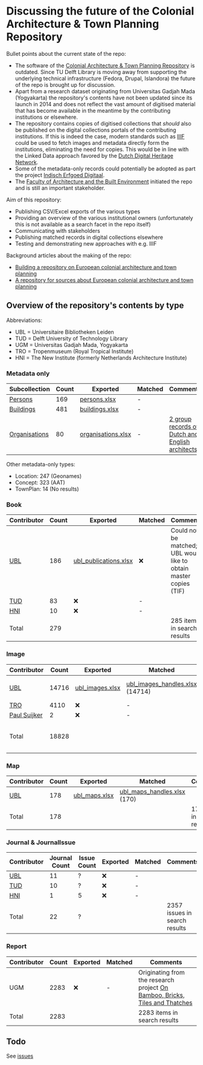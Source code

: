 # Discussing the future of the Colonial Architecture & Town Planning Repository

Bullet points about the current state of the repo:

- The software of the [Colonial Architecture & Town Planning Repository](https://colonialarchitecture.eu) is outdated. Since TU Delft Library is moving away from supporting the underlying technical infrastructure (Fedora, Drupal, Islandora) the future of the repo is brought up for discussion.
- Apart from a research dataset originating from Universitas Gadjah Mada (Yogyakarta) the repository's contents have not been updated since its launch in 2014 and does not reflect the vast amount of digitised material that has become available in the meantime by the contributing institutions or elsewhere.
- The repository contains copies of digitised collections that _should_ also be published on the digital collections portals of the contributing institutions. If this is indeed the case, modern standards such as [IIIF](https://iiif.io) could be used to fetch images and metadata directly form the institutions, eliminating the need for copies. This would be in line with the Linked Data approach favored by the [Dutch Digital Heritage Network](https://netwerk-digitaal-erfgoed.github.io/cm-implementation-guidelines/).
- Some of the metadata-only records could potentially be adopted as part the project [Indisch Erfgoed Digitaal](https://www.metamorfoze.nl/financiering/programma-indisch-erfgoed-digitaal). 
- The [Faculty of Architecture and the Built Environment](https://www.tudelft.nl/bk/) initiated the repo and is still an important stakeholder.

Aim of this repository:

- Publishing CSV/Excel exports of the various types
- Providing an overview of the various institutional owners (unfortunately this is not available as a search facet in the repo itself)
- Communicating with stakeholders
- Publishing matched records in digital collections elsewhere
- Testing and demonstrating new approaches with e.g. IIIF

Background articles about the making of the repo:

- [Building a repository on European colonial architecture and town planning](http://resolver.tudelft.nl/uuid:6434057c-8888-458b-a3ec-9cecb6e7c281)
- [A repository for sources about European colonial architecture and town planning](http://resolver.tudelft.nl/uuid:8c6f01a4-104c-4761-b4b1-be6e8e4fd5d9)

## Overview of the repository's contents by type

Abbreviations:
- UBL = Universitaire Bibliotheken Leiden
- TUD = Delft University of Technology Library
- UGM = Universitas Gadjah Mada, Yogyakarta
- TRO = Tropenmuseum (Royal Tropical Institute)
- HNI = The New Institute (formerly Netherlands Architecture Institute)

### Metadata only

| Subcollection | Count | Exported | Matched | Comments |
| --- | --- | --- | --- | --- |
| [Persons](https://colonialarchitecture.eu/slv?sq=&fac%5B0%5D=t%3APerson&ft=0) | 169 | [persons.xlsx](https://github.com/tu-delft-library/colonial-repo-revisited/raw/main/exports/persons.xlsx) | - | |
| [Buildings](https://colonialarchitecture.eu/slv?sq=&fac%5B0%5D=t%3ABuilding&ft=0) | 481 | [buildings.xlsx](https://github.com/tu-delft-library/colonial-repo-revisited/raw/main/exports/buildings.xlsx) | - | |
| [Organisations](https://colonialarchitecture.eu/slv?sq=&fac%5B0%5D=t%3AOrganization&ft=0) | 80 | [organisations.xlsx](https://github.com/tu-delft-library/colonial-repo-revisited/raw/main/exports/organisations.xlsx) | - | [2 group records of Dutch and English architects](https://colonialarchitecture.eu/slv?sq=&fac%5B0%5D=t%3AGroup) |

Other metadata-only types:
- Location: 247 (Geonames)
- Concept: 323 (AAT)
- TownPlan: 14 (No results)

### Book

| Contributor | Count | Exported | Matched | Comments |
| --- | --- | --- | --- | --- |
| [UBL](https://colonialarchitecture.eu/slv?sq=%22Leiden%20University%20Libraries%22&fac%5B0%5D=t%3ABook&ft=0) | 186 | [ubl_publications.xlsx](https://github.com/tu-delft-library/colonial-repo-revisited/raw/main/exports/ubl/ubl_publications.xlsx) | ❌ | Could not be matched; UBL would like to obtain master copies (TIF) |
| [TUD](https://colonialarchitecture.eu/slv?sq=%22TU%20Delft%20Library%22&fac%5B0%5D=t%3ABook&ft=0) | 83 | ❌ | - | |
| [HNI](https://colonialarchitecture.eu/slv?sq=%22Het%20Nieuwe%20Instituut%22&fac%5B0%5D=t%3ABook&ft=0) | 10 | ❌ | - | |
| Total | 279 | | | 285 items in search results |

### Image

| Contributor | Count | Exported | Matched | Comments |
| --- | --- | --- | --- | --- |
| [UBL](https://colonialarchitecture.eu/slv?sq=%22Leiden%20University%20Libraries%22&ft=0&cat=Image&rows=5) | 14716 | [ubl_images.xlsx](https://github.com/tu-delft-library/colonial-repo-revisited/raw/main/exports/ubl/ubl_images.xlsx) | [ubl_images_handles.xlsx](https://github.com/tu-delft-library/colonial-repo-revisited/raw/main/exports/ubl/ubl_images_handles.xlsx) (14714) | 14715 hits in search results |
| [TRO](https://colonialarchitecture.eu/slv?sq=%22Tropenmuseum%22&ft=0) | 4110 | ❌ | - | |
| [Paul Suijker](https://colonialarchitecture.eu/slv?sq=suijker&fac%5B0%5D=t%3AImage&ft=0) | 2 | ❌ | - | |
| Total | 18828 | | | 18834 items in search results |

### Map

| Contributor | Count | Exported | Matched | Comments |
| --- | --- | --- | --- | --- |
| [UBL](https://colonialarchitecture.eu/slv?sq=%22Leiden%20University%20Libraries%22&ft=0&cat=Map&rows=5) | 178 | [ubl_maps.xlsx](https://github.com/tu-delft-library/colonial-repo-revisited/raw/main/exports/ubl/ubl_maps.xlsx) | [ubl_maps_handles.xlsx](https://github.com/tu-delft-library/colonial-repo-revisited/raw/main/exports/ubl/ubl_maps_handles.xlsx) (170) | |
| Total | 178 | | | 178 items in search results |

### Journal & JournalIssue

| Contributor | Journal Count | Issue Count | Exported | Matched | Comments |
| --- | --- | --- | --- | --- | --- |
| [UBL](https://colonialarchitecture.eu/slv?sq=%22Leiden%20University%20Libraries%22&fac%5B0%5D=t%3AJournal&ft=0) | 11 | ? | ❌ | - | |
| [TUD](https://colonialarchitecture.eu/slv?sq=%22TU%20Delft%20Library%22&fac%5B0%5D=t%3AJournal&ft=0) | 10 | ? | ❌ | - | |
| [HNI](https://colonialarchitecture.eu/slv?sq=NAI&fac%5B0%5D=t%3AJournal&ft=0) | 1 | 5 | ❌ | - | |
| Total | 22 | ? | | | 2357 issues in search results |

### Report
| Contributor | Count | Exported | Matched | Comments |
| --- | --- | --- | --- | --- |
| UGM | 2283 | ❌ | - | Originating from the research project [On Bamboo, Bricks, Tiles and Thatches](https://marinusplantemafoundation.nl/on-bamboo-bricks-tiles-and-thatches/) |
| Total | 2283 | | | 2283 items in search results |

## Todo

See [issues](https://github.com/tu-delft-library/colonial-repo-revisited/issues)

